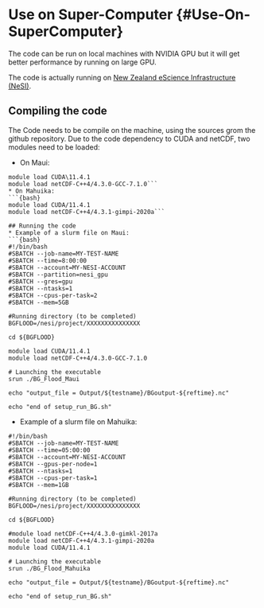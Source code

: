 # Use on Super-Computer {#Use-On-SuperComputer}

The code can be run on local machines with NVIDIA GPU but it will get better performance by running on large GPU.

The code is actually running on [New Zealand eScience Infrastructure (NeSI)](https://www.nesi.org.nz).

## Compiling the code
The Code needs to be compile on the machine, using the sources grom the github repository.
Due to the code dependency to CUDA and netCDF, two modules need to be loaded:
* On Maui:
 ```{bash} 
module load CUDA\11.4.1
module load netCDF-C++4/4.3.0-GCC-7.1.0```
* On Mahuika:
 ```{bash}
module load CUDA/11.4.1
module load netCDF-C++4/4.3.1-gimpi-2020a```

## Running the code
* Example of a slurm file on Maui:
```{bash}
#!/bin/bash
#SBATCH --job-name=MY-TEST-NAME
#SBATCH --time=8:00:00
#SBATCH --account=MY-NESI-ACCOUNT
#SBATCH --partition=nesi_gpu
#SBATCH --gres=gpu
#SBATCH --ntasks=1
#SBATCH --cpus-per-task=2
#SBATCH --mem=5GB

#Running directory (to be completed)
BGFLOOD=/nesi/project/XXXXXXXXXXXXXXX

cd ${BGFLOOD}

module load CUDA/11.4.1
module load netCDF-C++4/4.3.0-GCC-7.1.0

# Launching the executable
srun ./BG_Flood_Maui

echo "output_file = Output/${testname}/BGoutput-${reftime}.nc"

echo "end of setup_run_BG.sh"
```


* Example of a slurm file on Mahuika:
```{bash}
#!/bin/bash
#SBATCH --job-name=MY-TEST-NAME
#SBATCH --time=05:00:00
#SBATCH --account=MY-NESI-ACCOUNT
#SBATCH --gpus-per-node=1
#SBATCH --ntasks=1
#SBATCH --cpus-per-task=1
#SBATCH --mem=1GB

#Running directory (to be completed)
BGFLOOD=/nesi/project/XXXXXXXXXXXXXXX

cd ${BGFLOOD}

#module load netCDF-C++4/4.3.0-gimkl-2017a
module load netCDF-C++4/4.3.1-gimpi-2020a
module load CUDA/11.4.1

# Launching the executable
srun ./BG_Flood_Mahuika

echo "output_file = Output/${testname}/BGoutput-${reftime}.nc"

echo "end of setup_run_BG.sh"


```


